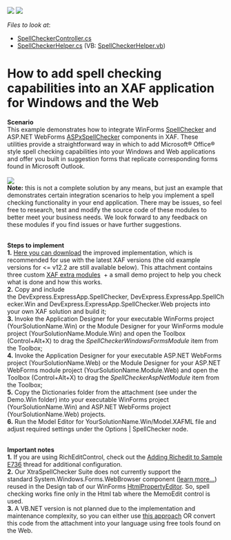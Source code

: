 <!-- default badges list -->
[![](https://img.shields.io/badge/Open_in_DevExpress_Support_Center-FF7200?style=flat-square&logo=DevExpress&logoColor=white)](https://supportcenter.devexpress.com/ticket/details/E736)
[![](https://img.shields.io/badge/📖_How_to_use_DevExpress_Examples-e9f6fc?style=flat-square)](https://docs.devexpress.com/GeneralInformation/403183)
<!-- default badges end -->
<!-- default file list -->
*Files to look at*:

* [SpellCheckerController.cs](./CS/MySpellCheckerModule/SpellCheckerController.cs)
* [SpellCheckerHelper.cs](./CS/MySpellCheckerModule/SpellCheckerHelper.cs) (VB: [SpellCheckerHelper.vb](./VB/MySpellCheckerModule/SpellCheckerHelper.vb))
<!-- default file list end -->
# How to add spell checking capabilities into an XAF application for Windows and the Web


<p><strong>Scenario</strong><br>This example demonstrates how to integrate WinForms <a href="https://documentation.devexpress.com/WindowsForms/CustomDocument2635.aspx">SpellChecker</a> and ASP.NET WebForms <a href="https://documentation.devexpress.com/AspNet/CustomDocument3686.aspx">ASPxSpellChecker</a> components in XAF. These utilities provide a straightforward way in which to add Microsoft® Office® style spell checking capabilities into your Windows and Web applications and offer you built in suggestion forms that replicate corresponding forms found in Microsoft Outlook.<br><br><img src="https://raw.githubusercontent.com/DevExpress-Examples/how-to-add-spell-checking-capabilities-into-an-xaf-application-for-windows-and-the-web-e736/9.2.9+/media/9bf1283e-0b86-11e6-80bf-00155d62480c.png"><br><strong>Note:</strong> this is not a complete solution by any means, but just an example that demonstrates certain integration scenarios to help you implement a spell checking functionality in your end application. There may be issues, so feel free to research, test and modify the source code of these modules to better meet your business needs. We look forward to any feedback on these modules if you find issues or have further suggestions.<br><br></p>
<p><strong>Steps to implement<br>1.</strong> <a href="https://www.devexpress.com/Support/Center/Attachment/GetAttachmentFile/3a8ba995-0b8c-11e6-80bf-00155d62480c">Here you can download</a> the improved implementation, which is recommended for use with the latest XAF versions (the old example versions for <= v12.2 are still available below). This attachment contains three custom <a href="https://documentation.devexpress.com/#Xaf/CustomDocument2569">XAF extra modules</a>  + a small demo project to help you check what is done and how this works.<br><strong>2.</strong> Copy and include the DevExpress.ExpressApp.SpellChecker, DevExpress.ExpressApp.SpellChecker.Win and DevExpress.ExpressApp.SpellChecker.Web projects into your own XAF solution and build it;<br><strong>3.</strong> Invoke the Application Designer for your executable WinForms project (YourSolutionName.Win) or the Module Designer for your WinForms module project (YourSolutionName.Module.Win) and open the Toolbox (Control+Alt+X) to drag the <em>SpellCheckerWindowsFormsModule </em>item from the Toolbox;<br><strong>4.</strong> Invoke the Application Designer for your executable ASP.NET WebForms project (YourSolutionName.Web) or the Module Designer for your ASP.NET WebForms module project (YourSolutionName.Module.Web) and open the Toolbox (Control+Alt+X) to drag the <em>SpellCheckerAspNetModule </em>item from the Toolbox;<br><strong>5.</strong> Copy the Dictionaries folder from the attachment (see under the Demo.Win folder) into your executable WinForms project (YourSolutionName.Win) and ASP.NET WebForms project (YourSolutionName.Web) projects.<br><strong>6.</strong> Run the Model Editor for YourSolutionName.Win/Model.XAFML file and adjust required settings under the Options | SpellChecker node.</p>
<p><br><strong>Important notes<br></strong><strong>1.</strong> If you are using RichEditControl, check out the <a href="https://www.devexpress.com/Support/Center/p/Q418588">Adding Richedit to Sample E736</a> thread for additional configuration.<br><strong>2.</strong> Our XtraSpellChecker Suite does not currently support the standard System.Windows.Forms.WebBrowser component (<a href="https://www.devexpress.com/Support/Center/p/Q142193">learn more...</a>) reused in the Design tab of our WinForms <a href="https://documentation.devexpress.com/WindowsForms/CustomDocument4874.aspx">HtmlPropertyEditor</a>. So, spell checking works fine only in the Html tab where the MemoEdit control is used.<br><strong>3.</strong> A VB.NET version is not planned due to the implementation and maintenance complexity, so you can either use <a href="http://stackoverflow.com/questions/862723/use-vb-net-and-c-sharp-in-the-same-application">this approach</a> OR convert this code from the attachment into your language using free tools found on the Web.</p>

<br/>


